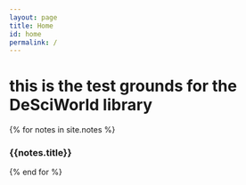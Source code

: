 ```yaml
---
layout: page
title: Home
id: home
permalink: /
---
```


# this is the test grounds for the DeSciWorld library

{% for notes in site.notes %}
<h3>{{notes.title}}</h3>
{% end for %}

